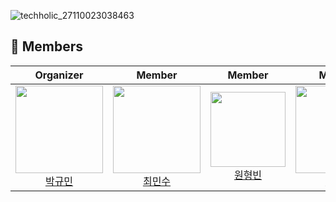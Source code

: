 ![techholic_27110023038463](https://github.com/user-attachments/assets/6634f620-b208-4ee0-b9ee-547d8b42bed1)



## 👥 Members

| Organizer | Member | Member | Member | Member |
|:---------:|:------:|:------:|:------:|:------:|
| <img src="https://avatars.githubusercontent.com/u/150355097?v=4&s=120" width="140"/><br>[박규민](https://github.com/FrontHeadlock) | <img src="https://avatars.githubusercontent.com/u/162654709?v=4&s=140" width="140"/><br>[최민수](https://github.com/CMIN-SU) | <img src="https://avatars.githubusercontent.com/u/185748369?v=4" width="120"/><br>[원형빈](https://github.com/snowshower) | <img src="https://avatars.githubusercontent.com/u/210091612?v=4" width="140"/><br>[김응현](https://github.com/yesssh) | <img src="https://avatars.githubusercontent.com/u/103066456?v=4" width="120"/><br>[박하은](https://github.com/haeun9634) |

